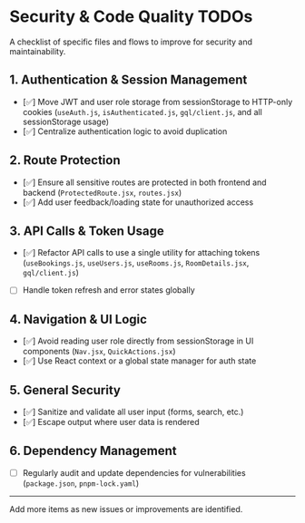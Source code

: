 # Security & Code Quality TODOs

A checklist of specific files and flows to improve for security and maintainability.

## 1. Authentication & Session Management
- [✅] Move JWT and user role storage from sessionStorage to HTTP-only cookies (`useAuth.js`, `isAuthenticated.js`, `gql/client.js`, and all sessionStorage usage)
- [✅] Centralize authentication logic to avoid duplication
<!-- - [✅] Add token expiration checks and auto-logout -->

## 2. Route Protection
- [✅] Ensure all sensitive routes are protected in both frontend and backend (`ProtectedRoute.jsx`, `routes.jsx`)
- [✅] Add user feedback/loading state for unauthorized access

## 3. API Calls & Token Usage
- [✅] Refactor API calls to use a single utility for attaching tokens (`useBookings.js`, `useUsers.js`, `useRooms.js`, `RoomDetails.jsx`, `gql/client.js`)
- [ ] Handle token refresh and error states globally

## 4. Navigation & UI Logic
- [✅] Avoid reading user role directly from sessionStorage in UI components (`Nav.jsx`, `QuickActions.jsx`)
- [✅] Use React context or a global state manager for auth state

## 5. General Security
- [✅] Sanitize and validate all user input (forms, search, etc.)
- [✅] Escape output where user data is rendered

## 6. Dependency Management
- [ ] Regularly audit and update dependencies for vulnerabilities (`package.json`, `pnpm-lock.yaml`)

---

Add more items as new issues or improvements are identified.

